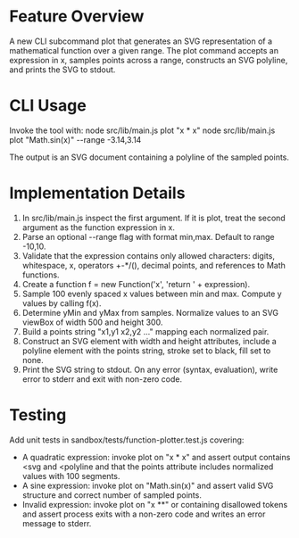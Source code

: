 # Feature Overview

A new CLI subcommand plot that generates an SVG representation of a mathematical function over a given range. The plot command accepts an expression in x, samples points across a range, constructs an SVG polyline, and prints the SVG to stdout.

# CLI Usage

Invoke the tool with:
  node src/lib/main.js plot "x * x"
  node src/lib/main.js plot "Math.sin(x)" --range -3.14,3.14

The output is an SVG document containing a polyline of the sampled points.

# Implementation Details

1. In src/lib/main.js inspect the first argument. If it is plot, treat the second argument as the function expression in x.
2. Parse an optional --range flag with format min,max. Default to range -10,10.
3. Validate that the expression contains only allowed characters: digits, whitespace, x, operators +-*/(), decimal points, and references to Math functions.
4. Create a function f = new Function('x', 'return ' + expression).
5. Sample 100 evenly spaced x values between min and max. Compute y values by calling f(x).
6. Determine yMin and yMax from samples. Normalize values to an SVG viewBox of width 500 and height 300.
7. Build a points string "x1,y1 x2,y2 ..." mapping each normalized pair.
8. Construct an SVG element with width and height attributes, include a polyline element with the points string, stroke set to black, fill set to none.
9. Print the SVG string to stdout. On any error (syntax, evaluation), write error to stderr and exit with non-zero code.

# Testing

Add unit tests in sandbox/tests/function-plotter.test.js covering:

* A quadratic expression: invoke plot on "x * x" and assert output contains <svg and <polyline and that the points attribute includes normalized values with 100 segments.
* A sine expression: invoke plot on "Math.sin(x)" and assert valid SVG structure and correct number of sampled points.
* Invalid expression: invoke plot on "x **" or containing disallowed tokens and assert process exits with a non-zero code and writes an error message to stderr.